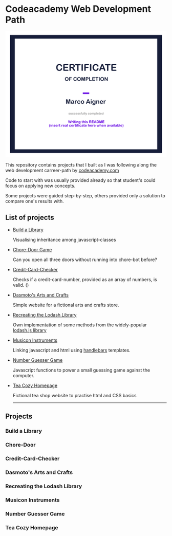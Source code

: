# Codeacademy Web Development Path

<div style="text-align: center"><img src="./certificate/readme-certificate.jpg" "></div>

This repository contains projects that I built as I was following along the web development carreer-path by <a href="https://www.codecademy.com/" target="_blank">codeacademy.com</a>

Code to start with was usually provided already so that student's could focus on applying new concepts.

Some projects were guided step-by-step, others provided only a solution to compare one's results with.

## List of projects

- <a href="#library">Build a Library</a>

  Visualising inheritance among javascript-classes   

- <a href="#chore-door">Chore-Door Game</a>

    Can you open all three doors without running into chore-bot before?
- <a href="#credit-card-checker">Credit-Card-Checker</a>

    Checks if a credit-card-number, provided as an array of numbers, is valid. ()
- <a href="#dasmoto">Dasmoto's Arts and Crafts</a>

    Simple website for a fictional arts and crafts store.
- <a href="#lodash">Recreating the Lodash Library</a>

    Own implementation of some methods from the widely-popular <a href="https://lodash.com/" target="_blank">lodash.js library</a>
- <a href="#musicon">Musicon Instruments</a>

    Linking javascript and html using <a href="https://handlebarsjs.com/" target="_blank">handlebars</a> templates.
- <a href="#number-guesser">Number Guesser Game</a>

    Javascript functions to power a small guessing game against the computer.
- <a href="#tea-cozy">Tea Cozy Homepage</a>

    Fictional tea shop website to practise html and CSS basics


    ---


## Projects

<h3 id="library">Build a Library</h3>

<h3 id="chore-door">Chore-Door</h3>

<h3 id="credit-card-checker">Credit-Card-Checker</h3>

<h3 id="dasmoto">Dasmoto's Arts and Crafts</h3>

<h3 id="lodash">Recreating the Lodash Library</h3>

<h3 id="musicon">Musicon Instruments</h3>

<h3 id="number-guesser">Number Guesser Game</h3>

<h3 id="tea-cozy">Tea Cozy Homepage</h3>

